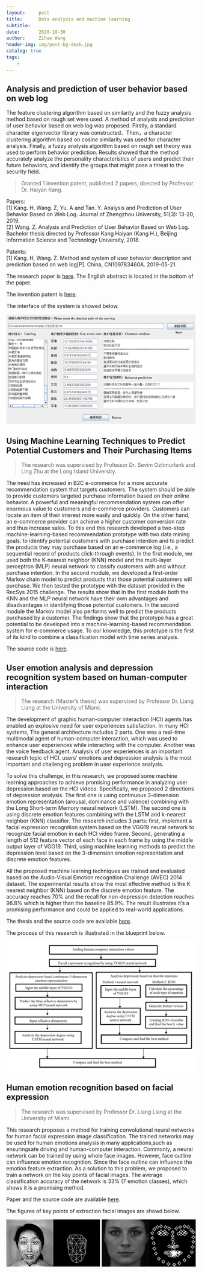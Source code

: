 ```yaml
---
layout:     post
title:      Data analysis and machine learning
subtitle:   
date:       2020-10-30
author:     Zihao Wang
header-img: img/post-bg-desk.jpg
catalog: true
tags:
    - 
---
```


## Analysis and prediction of user behavior based on web log

The feature clustering algorithm based on similarity and the fuzzy analysis method based on rough set were used. A method of analysis and prediction of user behavior based on web log was proposed. Firstly, a standard character eigenvector library was constructed．Then，a character clustering algorithm based on cosine similarity was used for character analysis. Finally, a fuzzy analysis algorithm based on rough set theory was used to perform behavior prediction. Results showed that the method accurately analyze the personality characteristics of users and predict their future behaviors, and identify the groups that might pose a threat to the security field.

>Granted 1 invention patent, published 2 papers, directed by Professor Dr. Haiyan Kang.

Papers:<br>
[1]	Kang. H, Wang. Z, Yu. A and Tan. Y. Analysis and Prediction of User Behavior Based on Web Log. Journal of   Zhengzhou University, 51(3): 13-20, 2019.<br>
[2]	Wang. Z. Analysis and Prediction of User Behavior Based on Web Log. Bachelor thesis directed by Professor Kang Haiyan (Kang H.), Beijing Information Science and  Technology University, 2018.

Patents:<br>
[1]	Kang. H, Wang. Z. Method and system of user behavior description and prediction based on web log[P]. China, CN109783460A. 2019-05-21.

The research paper is [here](https://github.com/wangzh3/wangzh3.github.io/blob/master/upload/Paper/Analysis%20and%20Prediction%20of%20User%20Behavior%20Based%20on%20Web%20Log.pdf). The English abstract is located in the bottom of the paper.

The invention patent is [here](https://github.com/wangzh3/wangzh3.github.io/blob/master/upload/Paper/Invention%20Title%20--%20User%20behavior%20depicting%20and%20predicting%20method%20and%20system%20based%20on%20web%20log.pdf).

The interface of the system is showed below.

![](https://raw.githubusercontent.com/wangzh3/wangzh3.github.io/master/upload/data%20analysis/log.jpg)

## Using Machine Learning Techniques to Predict Potential Customers and Their Purchasing Items
> The research was supervised by Professor Dr. Sevim Oztimurlenk and Ling Zhu at the Long Island University.

The need has increased in B2C e-commerce for a more accurate recommendation system that targets customers. The system should be able to provide customers targeted purchase information based on their online behavior. A powerful and meaningful recommendation system can offer enormous value to customers and e-commerce providers. Customers can locate an item of their interest more easily and quickly. On the other hand, an e-commerce provider can achieve a higher customer conversion rate and thus increase sales. To this end this research developed a two-step machine-learning-based recommendation prototype with two data mining goals: to identify potential customers with purchase intention and to predict the products they may purchase based on an e-commerce log (i.e., a sequential record of products click-through events). In the first module, we used both the K-nearest neighbor (KNN) model and the multi-layer perceptron (MLP) neural network to classify customers with and without purchase intention. In the second module, we developed a first-order Markov chain model to predict products that those potential customers will purchase. We then tested the prototype with the dataset provided in the RecSys 2015 challenge. The results show that in the first module both the KNN and the MLP neural network have their own advantages and disadvantages in identifying those potential customers. In the second module the Markov model also performs well to predict the products purchased by a customer. The findings show that the prototype has a great potential to be developed into a machine-learning-based recommendation system for e-commerce usage. To our knowledge, this prototype is the first of its kind to combine a classification model with time series analysis.

The source code is [here](https://github.com/wangzh3/Using-Machine-Learning-Techniques-to-Predict-Potential-Customers-and-Their-Purchasing-Items).

## User emotion analysis and depression recognition system based on human-computer interaction

>The research (Master’s thesis) was supervised by Professor Dr. Liang Liang at the University of Miami.

The development of graphic human-computer interaction (HCI) agents has enabled an explosive need for user experiences satisfaction. In many HCI systems, The general architecture includes 2 parts. One was a real-time multimodal agent of human-computer interaction, which was used to enhance user experiences while interacting with the computer. Another was the voice feedback agent. Analysis of user experiences is an important research topic of HCI. users’ emotions and depression analysis is the most important and challenging problem in user experience analysis.

To solve this challenge, in this research, we proposed some machine learning approaches to achieve promising performance in analyzing user depression based on the HCI videos. Specifically, we proposed 2 directions of depression analysis. The first one is using continuous 3-dimension emotion representation (arousal, dominance and valence) combining with the Long Short-term Memory neural network (LSTM). The second one is using discrete emotion features combining with the LSTM and k-nearest neighbor (KNN) classifier. The research includes 3 parts: first, implement a facial expression recognition system based on the VGG19 neural network to recognize facial emotion in each HCI video frame. Second, generating a length of 512 feature vector of each face in each frame by using the middle output layer of VGG19. Third, using machine learning methods to predict the depression level based on the 3-dimension emotion representation and discrete emotion features. 

All the proposed machine learning techniques are trained and evaluated based on the Audio-Visual Emotion recognition Challenge (AVEC) 2014 dataset. The experimental results show the most effective method is the K nearest neighbor (KNN) based on the discrete emotion feature. The accuracy reaches 70% and the recall for non-depression detection reaches 96.8% which is higher than the baseline 85.9%. The result illustrates it’s a promising performance and could be applied to real-world applications.

The thesis and the source code are available [here](https://github.com/wangzh3/USER-EMOTION-ANALYSIS-AND-DEPRESSION-RECOGNITION-SYSTEM-BASED-ON-HUMAN-COMPUTER-INTERACTION/blob/master/Zihao%20Wang%20csc794%20final%20report.pdf).

The process of this research is illustrated in the blueprint below.

![](https://raw.githubusercontent.com/wangzh3/wangzh3.github.io/master/upload/data%20analysis/master.png)


## Human emotion recognition based on facial expression

>The research was supervised by Professor Dr. Liang Liang at the University of Miami.

This research proposes a method for training convolutional neural networks for human facial expression image classification. The trained networks may be used for human emotions analysis in many applications,such as ensuringsafe driving and human-computer interaction. Commonly, a neural network can be trained by using whole face images. However, face outline can influence emotion recognition. Since the face outline can influence the emotion feature extraction. As a solution to this problem, we proposed to train a network on the key points of facial images. The average classification accuracy of the network is 33% (7 emotion classes), which shows it is a promising method.

Paper and the source code are available [here](https://github.com/wangzh3/facial-emotion-recognition/blob/master/Human%20emotion%20recognition%20based%20on%20facial%20expression.pdf).

The figures of key points of extraction facial images are showd below.

![](https://raw.githubusercontent.com/wangzh3/wangzh3.github.io/master/upload/data%20analysis/facial%20emo.jpg)
![](https://raw.githubusercontent.com/wangzh3/wangzh3.github.io/master/upload/data%20analysis/facial%20emotion.jpg)